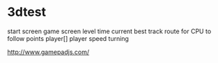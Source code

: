 3dtest
======

start screen
game screen
	level
		time
			current
			best
		track
			route for CPU to follow
				points
		player[]
			player
				speed
				turning

http://www.gamepadjs.com/
